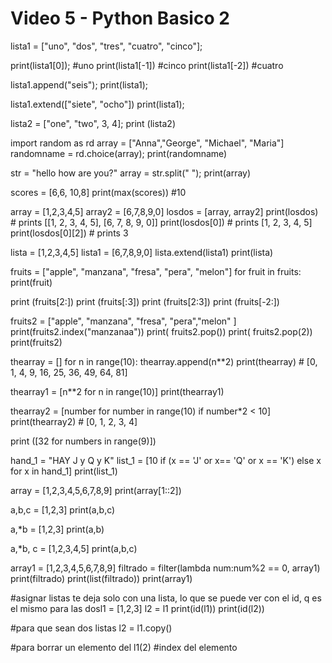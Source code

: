 # Video 5 - Python Basico 2

lista1 = ["uno", "dos", "tres", "cuatro", "cinco"];

print(lista1[0]); #uno
print(lista1[-1]) #cinco
print(lista1[-2]) #cuatro

lista1.append("seis");
print(lista1);

lista1.extend(["siete", "ocho"])
print(lista1);

lista2 = ["one", "two", 3, 4];
print (lista2)

import random as rd
array = ["Anna","George", "Michael", "Maria"]
randomname = rd.choice(array);
print(randomname)

str = "hello how are you?"
array = str.split(" ");
print(array)

scores = [6,6, 10,8]
print(max(scores)) #10

array = [1,2,3,4,5]
array2 = [6,7,8,9,0]
losdos = [array, array2]
print(losdos) # prints [[1, 2, 3, 4, 5], [6, 7, 8, 9, 0]]
print(losdos[0]) # prints [1, 2, 3, 4, 5]
print(losdos[0][2]) # prints 3

lista = [1,2,3,4,5]
lista1 = [6,7,8,9,0]
lista.extend(lista1)
print(lista)



fruits = ["apple", "manzana", "fresa", "pera", "melon"]
for fruit in fruits:
    print(fruit)

print (fruits[2:])
print (fruits[:3])
print (fruits[2:3])
print (fruits[-2:])

fruits2 = ["apple", "manzana", "fresa", "pera","melon" ]
print(fruits2.index("manzanaa"))
print( fruits2.pop())
print( fruits2.pop(2))
print(fruits2)

thearray = []
for n in range(10):
    thearray.append(n**2)
print(thearray) # [0, 1, 4, 9, 16, 25, 36, 49, 64, 81]

thearray1 = [n**2 for n in range(10)]
print(thearray1)

thearray2 = [number for number in range(10) if number*2 < 10]
print(thearray2) # [0, 1, 2, 3, 4]

print ([32 for numbers in range(9)]) 

hand_1 = "HAY J y Q y K"
list_1 = [10 if (x == 'J' or x== 'Q' or x == 'K') else x for x in hand_1]
print(list_1)

array = [1,2,3,4,5,6,7,8,9]
print(array[1::2])

a,b,c = [1,2,3]
print(a,b,c)

a,*b = [1,2,3]
print(a,b)

a,*b, c = [1,2,3,4,5]
print(a,b,c)

array1 = [1,2,3,4,5,6,7,8,9]
filtrado = filter(lambda num:num%2 == 0, array1)
print(filtrado)
print(list(filtrado))
print(array1)

#asignar listas te deja solo con una lista, lo que se puede ver con el id, q es el mismo para las dosl1 = [1,2,3]
l2 = l1
print(id(l1))
print(id(l2))

#para que sean dos listas
l2 = l1.copy()

#para borrar un elemento
del l1(2) #index del elemento

